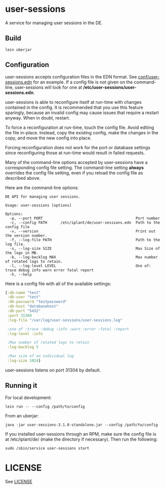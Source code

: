 # user-sessions

A service for managing user sessions in the DE.

## Build

    lein uberjar

## Configuration

user-sessions accepts configuration files in the EDN format. See [conf/user-sessions.edn](conf/user-sessions.edn) for an example. If a config file is not given on the command-line, user-sessions will look for one at __/etc/user-sessions/user-sessions.edn__.

user-sessions is able to reconfigure itself at run-time with changes contained in the config. It is recommended that you use this feature sparingly, because an invalid config may cause issues that require a restart anyway. When in doubt, restart.

To force a reconfiguration at run-time, touch the config file. Avoid editing the file in-place. Instead, copy the existing config, make the changes in the copy, and move the new config into place.

Forcing reconfiguration does not work for the port or database settings since reconfiguring those at run-time would result in failed requests.

Many of the command-line options accepted by user-sessions have a corresponding config file setting. The command-line setting __always__ overrides the config file setting, even if you reload the config file as described above.

Here are the command-line options:

    DE API for managing user sessions.

    Usage: user-sessions [options]

    Options:
      -p, --port PORT                                          Port number
      -c, --config PATH      /etc/iplant/de/user-sessions.edn  Path to the config file
      -v, --version                                            Print out the version number.
      -f, --log-file PATH                                      Path to the log file.
      -s, --log-size SIZE                                      Max Size of the logs in MB.
      -b, --log-backlog MAX                                    Max number of rotated logs to retain.
      -l, --log-level LEVEL                                    One of: trace debug info warn error fatal report
      -h, --help

Here is a config file with all of the available settings:
```clojure
{:db-name "test"
 :db-user "test"
 :db-password "testpassword"
 :db-host "databasehost"
 :db-port "5432"
 :port 31304
 :log-file "/var/log/user-sessions/user-sessions.log"

 ;one of :trace :debug :info :warn :error :fatal :report
 :log-level :info

 ;Max number of rotated logs to retain
 :log-backlog 5

 ;Max size of an individual log
 :log-size 1024}
```

user-sessions listens on port 31304 by default.

## Running it

For local development:

    lein run -- --config /path/to/config

From an uberjar:

    java -jar user-sessions-3.1.0-standalone.jar --config /path/to/config

If you installed user-sessions through an RPM, make sure the config file is at /etc/iplant/de/ (make the directory if necessary). Then run the following:

    sudo /sbin/service user-sessions start

# LICENSE

See [LICENSE](LICENSE)

